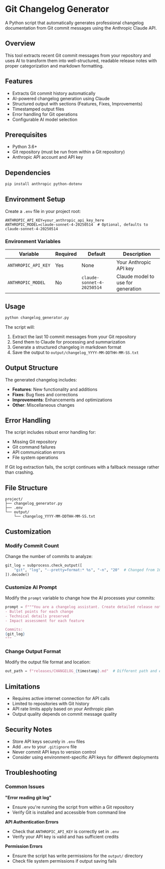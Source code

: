 <!--
This documentation was auto-generated by Claude on 2025-05-31T15-40-50.
Source file: ./tools/changelog.py
-->

# Git Changelog Generator

A Python script that automatically generates professional changelog documentation from Git commit messages using the Anthropic Claude API.

## Overview

This tool extracts recent Git commit messages from your repository and uses AI to transform them into well-structured, readable release notes with proper categorization and markdown formatting.

## Features

- Extracts Git commit history automatically
- AI-powered changelog generation using Claude
- Structured output with sections (Features, Fixes, Improvements)
- Timestamped output files
- Error handling for Git operations
- Configurable AI model selection

## Prerequisites

- Python 3.6+
- Git repository (must be run from within a Git repository)
- Anthropic API account and API key

## Dependencies

```bash
pip install anthropic python-dotenv
```

## Environment Setup

Create a `.env` file in your project root:

```env
ANTHROPIC_API_KEY=your_anthropic_api_key_here
ANTHROPIC_MODEL=claude-sonnet-4-20250514  # Optional, defaults to claude-sonnet-4-20250514
```

### Environment Variables

| Variable | Required | Default | Description |
|----------|----------|---------|-------------|
| `ANTHROPIC_API_KEY` | Yes | None | Your Anthropic API key |
| `ANTHROPIC_MODEL` | No | `claude-sonnet-4-20250514` | Claude model to use for generation |

## Usage

```bash
python changelog_generator.py
```

The script will:
1. Extract the last 10 commit messages from your Git repository
2. Send them to Claude for processing and summarization
3. Generate a structured changelog in markdown format
4. Save the output to `output/changelog_YYYY-MM-DDTHH-MM-SS.txt`

## Output Structure

The generated changelog includes:
- **Features**: New functionality and additions
- **Fixes**: Bug fixes and corrections  
- **Improvements**: Enhancements and optimizations
- **Other**: Miscellaneous changes

## Error Handling

The script includes robust error handling for:
- Missing Git repository
- Git command failures
- API communication errors
- File system operations

If Git log extraction fails, the script continues with a fallback message rather than crashing.

## File Structure

```
project/
├── changelog_generator.py
├── .env
└── output/
    └── changelog_YYYY-MM-DDTHH-MM-SS.txt
```

## Customization

### Modify Commit Count

Change the number of commits to analyze:
```python
git_log = subprocess.check_output([
    "git", "log", "--pretty=format:* %s", "-n", "20"  # Changed from 10 to 20
]).decode()
```

### Customize AI Prompt

Modify the `prompt` variable to change how the AI processes your commits:
```python
prompt = f"""You are a changelog assistant. Create detailed release notes with:
- Bullet points for each change
- Technical details preserved
- Impact assessment for each feature

Commits:
{git_log}
"""
```

### Change Output Format

Modify the output file format and location:
```python
out_path = f"releases/CHANGELOG_{timestamp}.md"  # Different path and extension
```

## Limitations

- Requires active internet connection for API calls
- Limited to repositories with Git history
- API rate limits apply based on your Anthropic plan
- Output quality depends on commit message quality

## Security Notes

- Store API keys securely in `.env` files
- Add `.env` to your `.gitignore` file
- Never commit API keys to version control
- Consider using environment-specific API keys for different deployments

## Troubleshooting

### Common Issues

**"Error reading git log"**
- Ensure you're running the script from within a Git repository
- Verify Git is installed and accessible from command line

**API Authentication Errors**
- Check that `ANTHROPIC_API_KEY` is correctly set in `.env`
- Verify your API key is valid and has sufficient credits

**Permission Errors**
- Ensure the script has write permissions for the `output/` directory
- Check file system permissions if output saving fails